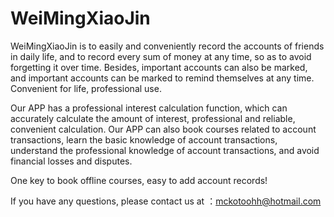 # WeiMingXiaoJin

WeiMingXiaoJin is to easily and conveniently record the accounts of friends in daily life, and to record every sum of money at any time, so as to avoid forgetting it over time. Besides, important accounts can also be marked, and important accounts can be marked to remind themselves at any time. Convenient for life, professional use.

Our APP has a professional interest calculation function, which can accurately calculate the amount of interest, professional and reliable, convenient calculation. Our APP can also book courses related to account transactions, learn the basic knowledge of account transactions, understand the professional knowledge of account transactions, and avoid financial losses and disputes.

One key to book offline courses, easy to add account records!

If you have any questions, please contact us at ：mckotoohh@hotmail.com
